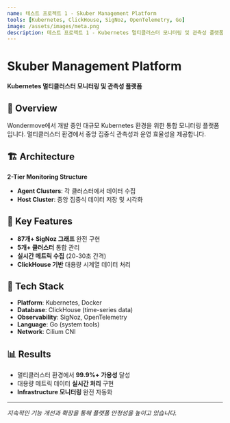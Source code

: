 ```yaml
---
name: 테스트 프로젝트 1 - Skuber Management Platform
tools: [Kubernetes, ClickHouse, SigNoz, OpenTelemetry, Go]
image: /assets/images/meta.png
description: 테스트 프로젝트 1 - Kubernetes 멀티클러스터 모니터링 및 관측성 플랫폼
---
```


# Skuber Management Platform

**Kubernetes 멀티클러스터 모니터링 및 관측성 플랫폼**

## 🎯 Overview

Wondermove에서 개발 중인 대규모 Kubernetes 환경을 위한 통합 모니터링 플랫폼입니다. 
멀티클러스터 환경에서 중앙 집중식 관측성과 운영 효율성을 제공합니다.

## 🏗 Architecture

**2-Tier Monitoring Structure**
- **Agent Clusters**: 각 클러스터에서 데이터 수집
- **Host Cluster**: 중앙 집중식 데이터 저장 및 시각화

## 🚀 Key Features

- **87개+ SigNoz 그래프** 완전 구현
- **5개+ 클러스터** 통합 관리
- **실시간 메트릭 수집** (20-30초 간격)
- **ClickHouse 기반** 대용량 시계열 데이터 처리

## 🔧 Tech Stack

- **Platform**: Kubernetes, Docker
- **Database**: ClickHouse (time-series data)
- **Observability**: SigNoz, OpenTelemetry
- **Language**: Go (system tools)
- **Network**: Cilium CNI

## 📊 Results

- 멀티클러스터 환경에서 **99.9%+ 가용성** 달성
- 대용량 메트릭 데이터 **실시간 처리** 구현
- **Infrastructure 모니터링** 완전 자동화

---

*지속적인 기능 개선과 확장을 통해 플랫폼 안정성을 높이고 있습니다.*